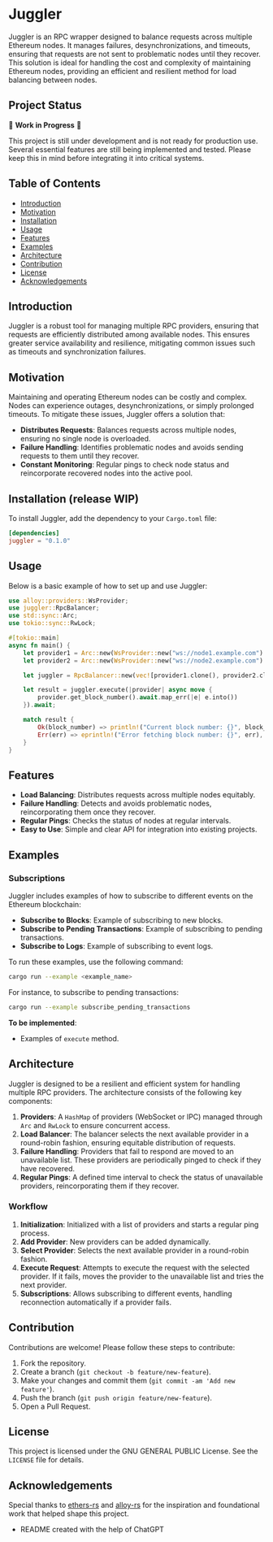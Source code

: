# Juggler

Juggler is an RPC wrapper designed to balance requests across multiple Ethereum nodes. It manages failures, desynchronizations, and timeouts, ensuring that requests are not sent to problematic nodes until they recover. This solution is ideal for handling the cost and complexity of maintaining Ethereum nodes, providing an efficient and resilient method for load balancing between nodes.

## Project Status

🚧 **Work in Progress** 🚧

This project is still under development and is not ready for production use. Several essential features are still being implemented and tested. Please keep this in mind before integrating it into critical systems.

## Table of Contents

- [Introduction](#introduction)
- [Motivation](#motivation)
- [Installation](#installation)
- [Usage](#usage)
- [Features](#features)
- [Examples](#examples)
- [Architecture](#architecture)
- [Contribution](#contribution)
- [License](#license)
- [Acknowledgements](#acknowledgements)

## Introduction

Juggler is a robust tool for managing multiple RPC providers, ensuring that requests are efficiently distributed among available nodes. This ensures greater service availability and resilience, mitigating common issues such as timeouts and synchronization failures.

## Motivation

Maintaining and operating Ethereum nodes can be costly and complex. Nodes can experience outages, desynchronizations, or simply prolonged timeouts. To mitigate these issues, Juggler offers a solution that:

- **Distributes Requests**: Balances requests across multiple nodes, ensuring no single node is overloaded.
- **Failure Handling**: Identifies problematic nodes and avoids sending requests to them until they recover.
- **Constant Monitoring**: Regular pings to check node status and reincorporate recovered nodes into the active pool.

## Installation (release WIP)

To install Juggler, add the dependency to your `Cargo.toml` file:

```toml
[dependencies]
juggler = "0.1.0"
```

## Usage

Below is a basic example of how to set up and use Juggler:

```rust
use alloy::providers::WsProvider;
use juggler::RpcBalancer;
use std::sync::Arc;
use tokio::sync::RwLock;

#[tokio::main]
async fn main() {
    let provider1 = Arc::new(WsProvider::new("ws://node1.example.com").await.unwrap());
    let provider2 = Arc::new(WsProvider::new("ws://node2.example.com").await.unwrap());

    let juggler = RpcBalancer::new(vec![provider1.clone(), provider2.clone()]);

    let result = juggler.execute(|provider| async move {
        provider.get_block_number().await.map_err(|e| e.into())
    }).await;

    match result {
        Ok(block_number) => println!("Current block number: {}", block_number),
        Err(err) => eprintln!("Error fetching block number: {}", err),
    }
}
```

## Features

- **Load Balancing**: Distributes requests across multiple nodes equitably.
- **Failure Handling**: Detects and avoids problematic nodes, reincorporating them once they recover.
- **Regular Pings**: Checks the status of nodes at regular intervals.
- **Easy to Use**: Simple and clear API for integration into existing projects.

## Examples

### Subscriptions

Juggler includes examples of how to subscribe to different events on the Ethereum blockchain:

- **Subscribe to Blocks**: Example of subscribing to new blocks.
- **Subscribe to Pending Transactions**: Example of subscribing to pending transactions.
- **Subscribe to Logs**: Example of subscribing to event logs.

To run these examples, use the following command:

```bash
cargo run --example <example_name>
```

For instance, to subscribe to pending transactions:

```bash
cargo run --example subscribe_pending_transactions
```

**To be implemented**:

- Examples of `execute` method.

## Architecture

Juggler is designed to be a resilient and efficient system for handling multiple RPC providers. The architecture consists of the following key components:

1. **Providers**: A `HashMap` of providers (WebSocket or IPC) managed through `Arc` and `RwLock` to ensure concurrent access.
2. **Load Balancer**: The balancer selects the next available provider in a round-robin fashion, ensuring equitable distribution of requests.
3. **Failure Handling**: Providers that fail to respond are moved to an unavailable list. These providers are periodically pinged to check if they have recovered.
4. **Regular Pings**: A defined time interval to check the status of unavailable providers, reincorporating them if they recover.

### Workflow

1. **Initialization**: Initialized with a list of providers and starts a regular ping process.
2. **Add Provider**: New providers can be added dynamically.
3. **Select Provider**: Selects the next available provider in a round-robin fashion.
4. **Execute Request**: Attempts to execute the request with the selected provider. If it fails, moves the provider to the unavailable list and tries the next provider.
5. **Subscriptions**: Allows subscribing to different events, handling reconnection automatically if a provider fails.

## Contribution

Contributions are welcome! Please follow these steps to contribute:

1. Fork the repository.
2. Create a branch (`git checkout -b feature/new-feature`).
3. Make your changes and commit them (`git commit -am 'Add new feature'`).
4. Push the branch (`git push origin feature/new-feature`).
5. Open a Pull Request.

## License

This project is licensed under the GNU GENERAL PUBLIC License. See the `LICENSE` file for details.

## Acknowledgements

Special thanks to [ethers-rs](https://github.com/gakonst/ethers-rs) and [alloy-rs](https://github.com/alloy-rs/alloy) for the inspiration and foundational work that helped shape this project.

- README created with the help of ChatGPT

